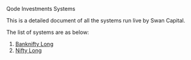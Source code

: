 
Qode Investments Systems

This is a detailed document of all the systems run live by Swan Capital.

The list of systems are as below:
1. [Banknifty Long](https://github.com/qodeinvestments/Bankniftylong.git)
2. [Nifty Long](https://github.com/qodeinvestments/Bankniftylong.git)
